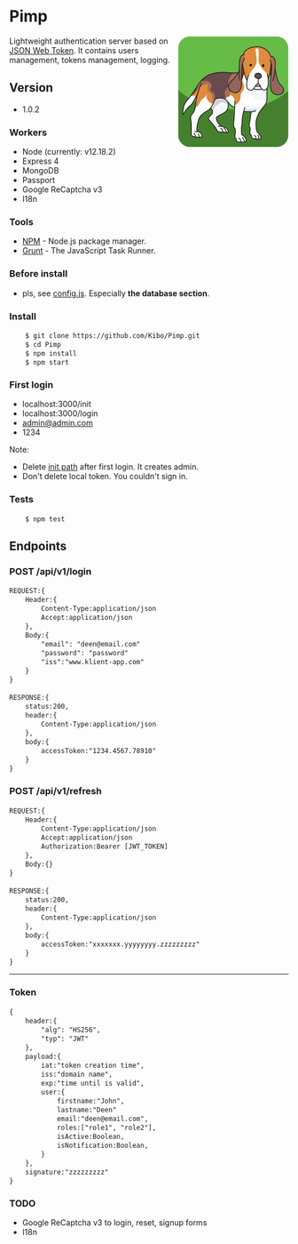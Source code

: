 # Pimp
<img align="right" src="https://raw.githubusercontent.com/Kibo/Pimp/master/public/img/pimp_logo_200.png">

Lightweight authentication server based on [JSON Web Token](https://jwt.io/introduction/). 
It contains users management, tokens management, logging. 

## Version
- 1.0.2

### Workers
- Node (currently: v12.18.2)
- Express 4
- MongoDB
- Passport
- Google ReCaptcha v3
- I18n

### Tools

- [NPM](https://npmjs.org) - Node.js package manager.
- [Grunt](http://gruntjs.com/) - The JavaScript Task Runner.

### Before install
- pls, see [config.js](https://github.com/Kibo/Pimp/blob/master/app/config/config.js). Especially **the database section**.

### Install
```
	$ git clone https://github.com/Kibo/Pimp.git
	$ cd Pimp
	$ npm install 
	$ npm start
```
### First login
- localhost:3000/init  
- localhost:3000/login
- admin@admin.com
- 1234

Note:
- Delete [init path](https://github.com/Kibo/Pimp/blob/master/app/routes/index.js#L23) after first login. It creates admin.
- Don't delete local token. You couldn't sign in.

### Tests
```
	$ npm test 
```

## Endpoints
### POST /api/v1/login
```
REQUEST:{
	Header:{
		Content-Type:application/json
		Accept:application/json
	},
	Body:{
		"email": "deen@email.com"
		"password": "password"
		"iss":"www.klient-app.com"
	}
}

RESPONSE:{
	status:200,
	header:{
		Content-Type:application/json
	},
	body:{		
		accessToken:"1234.4567.78910"
	}
}
```

### POST /api/v1/refresh
```
REQUEST:{
	Header:{
		Content-Type:application/json
		Accept:application/json
		Authorization:Bearer [JWT_TOKEN]
	},
	Body:{}
}

RESPONSE:{
	status:200,
	header:{
		Content-Type:application/json
	},
	body:{		
		accessToken:"xxxxxxx.yyyyyyyy.zzzzzzzzz"
	}
}
```
***
### Token
```
{
	header:{
		"alg": "HS256",
		"typ": "JWT"
	},
	payload:{
		iat:"token creation time",
		iss:"domain name",
		exp:"time until is valid",
		user:{			
			firstname:"John",
			lastname:"Deen"
			email:"deen@email.com",
			roles:["role1", "role2"],
			isActive:Boolean,
			isNotification:Boolean,			
		}
    },
    signature:"zzzzzzzzz"
}
```

### TODO
- Google ReCaptcha v3 to login, reset, signup forms
- I18n

